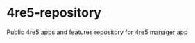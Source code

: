 # 4re5-repository
Public 4re5 apps and features repository for [4re5 manager](https://github.com/4RE5group/4re5-manager) app
